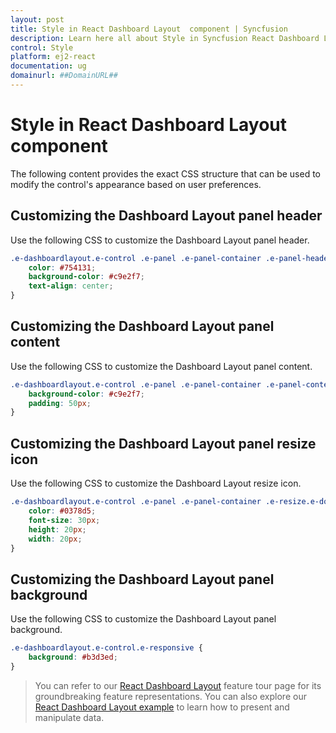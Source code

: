 ```yaml
---
layout: post
title: Style in React Dashboard Layout  component | Syncfusion
description: Learn here all about Style in Syncfusion React Dashboard Layout  component of Syncfusion Essential JS 2 and more.
control: Style 
platform: ej2-react
documentation: ug
domainurl: ##DomainURL##
---
```


# Style in React Dashboard Layout  component

The following content provides the exact CSS structure that can be used to modify the control's appearance based on user preferences.

## Customizing the Dashboard Layout  panel header

Use the following CSS to customize the Dashboard Layout  panel header.

```css
.e-dashboardlayout.e-control .e-panel .e-panel-container .e-panel-header {
    color: #754131;
    background-color: #c9e2f7;
    text-align: center;
}
```

## Customizing the Dashboard Layout  panel content

Use the following CSS to customize the Dashboard Layout  panel content.

```css
.e-dashboardlayout.e-control .e-panel .e-panel-container .e-panel-content {
    background-color: #c9e2f7;
    padding: 50px;
}
```

## Customizing the Dashboard Layout  panel resize icon

Use the following CSS to customize the Dashboard Layout  resize icon.

```css
.e-dashboardlayout.e-control .e-panel .e-panel-container .e-resize.e-double{
    color: #0378d5;
    font-size: 30px;
    height: 20px;
    width: 20px;
}
```

## Customizing the Dashboard Layout  panel background

Use the following CSS to customize the Dashboard Layout  panel background.

```css
.e-dashboardlayout.e-control.e-responsive {
    background: #b3d3ed;
}
```

> You can refer to our [React Dashboard Layout](https://www.syncfusion.com/react-ui-components/react-dashboard-layout) feature tour page for its groundbreaking feature representations. You can also explore our [React Dashboard Layout example](https://ej2.syncfusion.com/react/demos/#/material/dashboard-layout/default) to learn how to present and manipulate data.